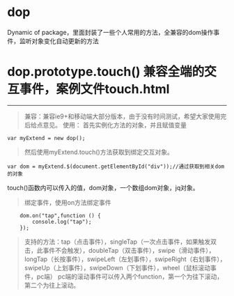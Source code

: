 # dop
Dynamic of package，里面封装了一些个人常用的方法，全兼容的dom操作事件，监听对象变化自动更新的方法

# dop.prototype.touch() 兼容全端的交互事件，案例文件touch.html
-----------------------
>兼容：兼容ie9+和移动端大部分版本，由于没有时间测试，希望大家使用完后给点意见。
>使用：
>首先实例化方法的对象，并且赋值变量
```
var myExtend = new dop();
```
>然后使用myExtend.touch()方法获取到绑定交互对象。
```
var dom = myExtend.$(document.getElementById("div"));//通过获取到相关dom的对象
```
touch()函数内可以传入的值，dom对象，一个数组dom对象，jq对象。
>绑定事件，使用on方法绑定事件
```
    dom.on("tap",function () {
        console.log("tap");
    });
```
>支持的方法：tap（点击事件），singleTap（一次点击事件，如果触发双击，此事件不会触发），doubleTap（双击事件），swipe（滑动事件），longTap（长按事件），swipeLeft（左划事件），swipeRight（右划事件），swipeUp（上划事件），swipeDown（下划事件），wheel（鼠标滚动事件，pc端）
>pc端的滚动事件可以传入两个function，第一个为往下滚动，第二个为往上滚动。
